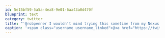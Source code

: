 ```yaml
---
id: 5e15bf59-5a5a-4ea8-9e01-6aa43a0d470f
blueprint: text
category: twitter
title: "'@robpenner I wouldn't mind trying this sometime from my Nexus S"
caption: '<span class="username username_linked">@<a href="https://twitter.com/robpenner" title="Robert Penner">robpenner</a></span> I wouldn''t mind trying this sometime from my Nexus S'
---
```

